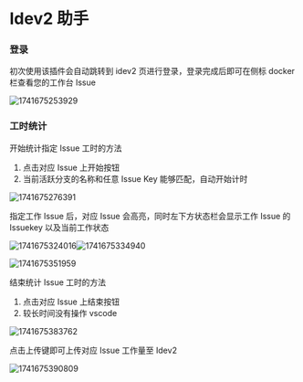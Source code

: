 # Idev2 助手

### 登录

初次使用该插件会自动跳转到 idev2 页进行登录，登录完成后即可在侧标 docker 栏查看您的工作台 Issue

![1741675253929](https://github.com/zhangtianwei1998/Idev-Assistant/blob/feature/webComp/images/README/1741675253929.png?raw=true)

### 工时统计

开始统计指定 Issue 工时的方法

1. 点击对应 Issue 上开始按钮
2. 当前活跃分支的名称和任意 Issue Key 能够匹配，自动开始计时

![1741675276391](https://github.com/zhangtianwei1998/Idev-Assistant/blob/feature/webComp/images/README/1741675276391.png?raw=true)

指定工作 Issue 后，对应 Issue 会高亮，同时左下方状态栏会显示工作 Issue 的 Issuekey 以及当前工作状态

![1741675324016](https://github.com/zhangtianwei1998/Idev-Assistant/blob/feature/webComp/images/README/1741675324016.png?raw=true)![1741675334940](https://github.com/zhangtianwei1998/Idev-Assistant/blob/feature/webComp/images/README/1741675334940.png?raw=true)

![1741675351959](https://github.com/zhangtianwei1998/Idev-Assistant/blob/feature/webComp/images/README/1741675351959.png?raw=true)

结束统计 Issue 工时的方法

1. 点击对应 Issue 上结束按钮
2. 较长时间没有操作 vscode

![1741675383762](https://github.com/zhangtianwei1998/Idev-Assistant/blob/feature/webComp/images/README/1741675383762.png?raw=true)

点击上传键即可上传对应 Issue 工作量至 Idev2

![1741675390809](https://github.com/zhangtianwei1998/Idev-Assistant/blob/feature/webComp/images/README/1741675390809.png?raw=true)
